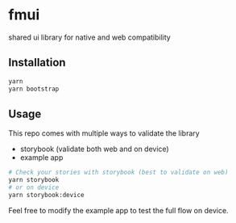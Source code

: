 # fmui

shared ui library for native and web compatibility

## Installation

```sh
yarn
yarn bootstrap
```
## Usage

This repo comes with multiple ways to validate the library
- storybook (validate both web and on device)
- example app

```sh
# Check your stories with storybook (best to validate on web)
yarn storybook
# or on device
yarn storybook:device
```

Feel free to modify the example app to test the full flow on device.

